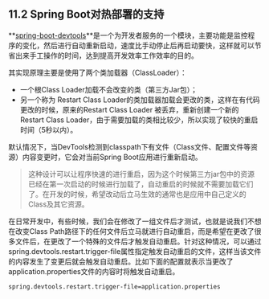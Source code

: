 ## 11.2 Spring Boot对热部署的支持

**[spring-boot-devtools](https://docs.spring.io/spring-boot/docs/current-SNAPSHOT/reference/html/using-spring-boot.html#using-boot-devtools)**是一个为开发者服务的一个模块，主要功能是监控程序的变化，然后进行自动重新启动，速度比手动停止后再启动要快，这样就可以节省出来手工操作的时间，达到提高开发效率工作效率的目的。

其实现原理主要是使用了两个类加载器（ClassLoader）：

- 一个根Class Loader加载不会改变的类（第三方Jar包）；
- 另一个称为 Restart Class Loader的类加载器加载会更改的类，这样在有代码更改的时候，原来的Restart Class Loader 被丢弃，重新创建一个新的Restart Class Loader，由于需要加载的类相比较少，所以实现了较快的重启时间（5秒以内）。

默认情况下，当DevTools检测到classpath下有文件（Class文件、配置文件等资源）内容变更时，它会对当前Spring Boot应用进行重新启动。

> 这种设计可以让程序快速的进行重启，因为这个时候第三方jar包中的资源已经在第一次启动的时候进行加载了，自动重启的时候就不需要加载它们了。在开发的时候，希望改动后立马生效的通常也是应用中自己定义的Class及其它资源。

在日常开发中，有些时候，我们会在修改了一组文件后才测试，也就是说我们不想在改变Class Path路径下的任何文件后立马就进行自动重启，而是希望在更改了很多文件后，在更改了一个特殊的文件后才触发自动重启。针对这种情况，可以通过spring.devtools.restart.trigger-file属性指定触发自动重启的文件，这样当该文件的内容发生了变更后就会触发自动重启。比如下面的配置就表示当更改了application.properties文件的内容时将触发自动重启。

```properties
spring.devtools.restart.trigger-file=application.properties
```

